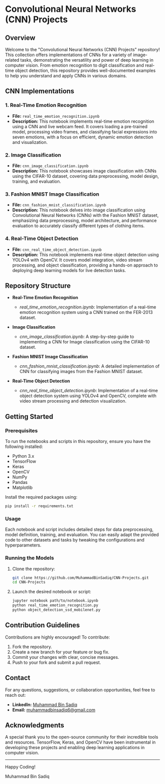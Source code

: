 # Convolutional Neural Networks (CNN) Projects

## Overview
Welcome to the "Convolutional Neural Networks (CNN) Projects" repository! This collection offers implementations of CNNs for a variety of image-related tasks, demonstrating the versatility and power of deep learning in computer vision. From emotion recognition to digit classification and real-time object detection, this repository provides well-documented examples to help you understand and apply CNNs in various domains.

## CNN Implementations

### 1. Real-Time Emotion Recognition
- **File:** `real_time_emotion_recognition.ipynb`
- **Description:** This notebook implements real-time emotion recognition using a CNN and live webcam feed. It covers loading a pre-trained model, processing video frames, and classifying facial expressions into seven emotions, with a focus on efficient, dynamic emotion detection and visualization.

### 2. Image Classification
- **File:** `cnn_image_classification.ipynb`
- **Description:** This notebook showcases image classification with CNNs using the CIFAR-10 dataset, covering data preprocessing, model design, training, and evaluation.

### 3. Fashion MNIST Image Classification
- **File:** `cnn_fashion_mnist_classification.ipynb`
- **Description:** This notebook delves into image classification using Convolutional Neural Networks (CNNs) with the Fashion MNIST dataset, emphasizing data preprocessing, model architecture, and performance evaluation to accurately classify different types of clothing items.

### 4. Real-Time Object Detection
- **File:** `cnn_real_time_object_detection.ipynb`
- **Description:** This notebook implements real-time object detection using YOLOv4 with OpenCV. It covers model integration, video stream processing, and object classification, providing a hands-on approach to deploying deep learning models for live detection tasks.

## Repository Structure

- **Real-Time Emotion Recognition**
  - *real_time_emotion_recognition.ipynb*: Implementation of a real-time emotion recognition system using a CNN trained on the FER-2013 dataset.

- **Image Classification**
  - *cnn_image_classification.ipynb*: A step-by-step guide to implementing a CNN for Image classification using the CIFAR-10 dataset.
  
- **Fashion MNIST Image Classification**
  - *cnn_fashion_mnist_classification.ipynb*: A detailed implementation of CNN for classifying images from the Fashion MNIST dataset.

- **Real-Time Object Detection**
  - *cnn_real_time_object_detection.ipynb*: Implementation of a real-time object detection system using YOLOv4 and OpenCV, complete with video stream processing and detection visualization.

## Getting Started

### Prerequisites
To run the notebooks and scripts in this repository, ensure you have the following installed:
- Python 3.x
- TensorFlow
- Keras
- OpenCV
- NumPy
- Pandas
- Matplotlib

Install the required packages using:
```bash
pip install -r requirements.txt
```

### Usage
Each notebook and script includes detailed steps for data preprocessing, model definition, training, and evaluation. You can easily adapt the provided code to other datasets and tasks by tweaking the configurations and hyperparameters.

### Running the Models
1. Clone the repository:
    ```bash
    git clone https://github.com/MuhammadBinSadiq/CNN-Projects.git
    cd CNN-Projects
    ```

2. Launch the desired notebook or script:
    ```bash
    jupyter notebook path/to/notebook.ipynb
    python real_time_emotion_recognition.py
    python object_detection_ssd_mobilenet.py
    ```

## Contribution Guidelines
Contributions are highly encouraged! To contribute:
1. Fork the repository.
2. Create a new branch for your feature or bug fix.
3. Commit your changes with clear, concise messages.
4. Push to your fork and submit a pull request.

## Contact

For any questions, suggestions, or collaboration opportunities, feel free to reach out:

* **LinkedIn:** [Muhammad Bin Sadiq](https://www.linkedin.com/in/iammuhammadbinsadiq/)
* **Email:** muhammadbinsadiq6@gmail.com

## Acknowledgments
A special thank you to the open-source community for their incredible tools and resources. TensorFlow, Keras, and OpenCV have been instrumental in developing these projects and enabling deep learning applications in computer vision.

---

Happy Coding!

Muhammad Bin Sadiq
